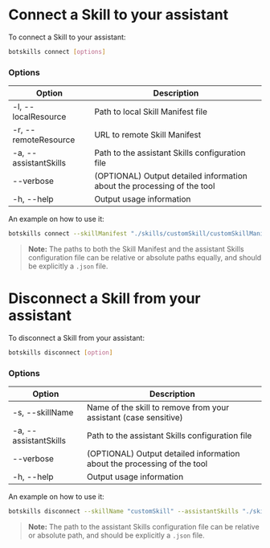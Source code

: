 # Connect a Skill to your assistant

To connect a Skill to your assistant:

```bash
botskills connect [options]
```

### Options

| Option                        | Description                                                             |
|-------------------------------|-------------------------------------------------------------------------|
| -l, --localResource <path>    | Path to local Skill Manifest file                                       |
| -r, --remoteResource <path>   | URL to remote Skill Manifest                                            |
| -a, --assistantSkills <path>  | Path to the assistant Skills configuration file                         |
| --verbose                     | (OPTIONAL) Output detailed information about the processing of the tool |
| -h, --help                    | Output usage information                                                |

An example on how to use it:

```bash
botskills connect --skillManifest "./skills/customSkill/customSkillManifest.json" --assistantSkills "./skills.json" --verbose 
```

> **Note:** The paths to both the Skill Manifest and the assistant Skills configuration file can be relative or absolute paths equally, and should be explicitly a `.json` file.

# Disconnect a Skill from your assistant

To disconnect a Skill from your assistant:

```bash
botskills disconnect [option]
```

### Options

| Option                        | Description                                                             |
|-------------------------------|-------------------------------------------------------------------------|
| -s, --skillName <path>        | Name of the skill to remove from your assistant (case sensitive)        |
| -a, --assistantSkills <path>  | Path to the assistant Skills configuration file                         |
| --verbose                     | (OPTIONAL) Output detailed information about the processing of the tool |
| -h, --help                    | Output usage information                                                |

An example on how to use it:

```bash
botskills disconnect --skillName "customSkill" --assistantSkills "./skills.json" --verbose
```

> **Note:** The path to the assistant Skills configuration file can be relative or absolute path, and should be explicitly a `.json` file.